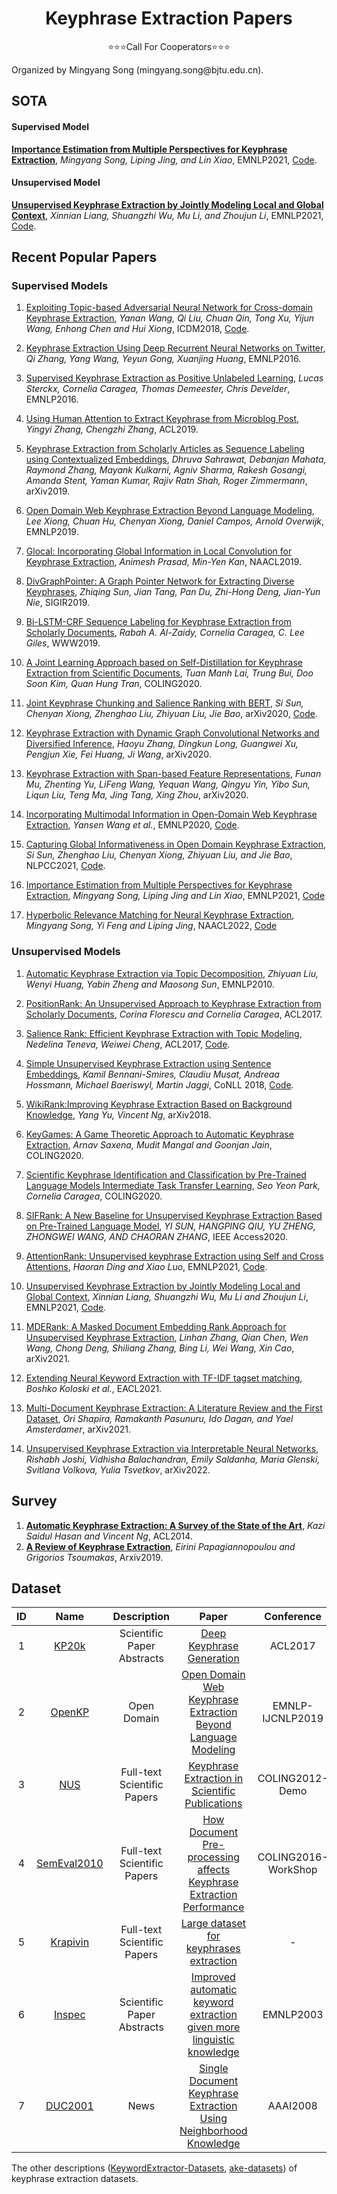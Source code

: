 <p align="center">
<h1 align="center">Keyphrase Extraction Papers</h1>
</p>
<p align="center">
⭐️⭐️⭐️Call For Cooperators⭐️⭐️⭐️
</p>
Organized by Mingyang Song (mingyang.song@bjtu.edu.cn).


## SOTA
#### Supervised Model
**[Importance Estimation from Multiple Perspectives for Keyphrase Extraction](https://aclanthology.org/P14-1119.pdf)**, *Mingyang Song, Liping Jing, and Lin Xiao*, EMNLP2021, [Code](https://github.com/MySong7NLPer/KIEMP).
#### Unsupervised Model
**[Unsupervised Keyphrase Extraction by Jointly Modeling Local and Global Context](https://aclanthology.org/2021.emnlp-main.14.pdf)**, *Xinnian Liang, Shuangzhi Wu, Mu Li, and Zhoujun Li*, EMNLP2021, [Code](https://github.com/xnliang98/uke_ccrank).


## Recent Popular Papers
### Supervised Models
1. [Exploiting Topic-based Adversarial Neural Network for Cross-domain Keyphrase Extraction](https://ieeexplore.ieee.org/abstract/document/8594884), *Yanan Wang, Qi Liu, Chuan Qin, Tong Xu, Yijun Wang, Enhong Chen and Hui Xiong*, ICDM2018, [Code](https://github.com/wwwyn/TANN).

2. [Keyphrase Extraction Using Deep Recurrent Neural Networks on Twitter](https://aclanthology.org/D16-1080.pdf), *Qi Zhang, Yang Wang, Yeyun Gong, Xuanjing Huang*, EMNLP2016.

3. [Supervised Keyphrase Extraction as Positive Unlabeled Learning](https://aclanthology.org/D16-1198.pdf), *Lucas Sterckx, Cornelia Caragea, Thomas Demeester, Chris Develder*, EMNLP2016.

4. [Using Human Attention to Extract Keyphrase from Microblog Post](https://aclanthology.org/P19-1588/), *Yingyi Zhang, Chengzhi Zhang*, ACL2019.

5. [Keyphrase Extraction from Scholarly Articles as Sequence Labeling using Contextualized Embeddings](https://arxiv.org/pdf/1910.08840.pdf), *Dhruva Sahrawat, Debanjan Mahata, Raymond Zhang, Mayank Kulkarni, Agniv Sharma, Rakesh Gosangi, Amanda Stent, Yaman Kumar, Rajiv Ratn Shah, Roger Zimmermann*, arXiv2019.

6. [Open Domain Web Keyphrase Extraction Beyond Language Modeling](https://aclanthology.org/D19-1521/), *Lee Xiong, Chuan Hu, Chenyan Xiong, Daniel Campos, Arnold Overwijk*, EMNLP2019.

7. [Glocal: Incorporating Global Information in Local Convolution for Keyphrase Extraction](https://aclanthology.org/N19-1182/), *Animesh Prasad, Min-Yen Kan*, NAACL2019.

8. [DivGraphPointer: A Graph Pointer Network for Extracting Diverse Keyphrases](https://dl.acm.org/doi/abs/10.1145/3331184.3331219), *Zhiqing Sun, Jian Tang, Pan Du, Zhi-Hong Deng, Jian-Yun Nie*, SIGIR2019.

9. [Bi-LSTM-CRF Sequence Labeling for Keyphrase Extraction from Scholarly Documents](https://dl.acm.org/doi/abs/10.1145/3308558.3313642), *Rabah A. Al-Zaidy, Cornelia Caragea, C. Lee Giles*, WWW2019.

10. [A Joint Learning Approach based on Self-Distillation for Keyphrase Extraction from Scientific Documents](https://aclanthology.org/2020.coling-main.56/), *Tuan Manh Lai, Trung Bui, Doo Soon Kim, Quan Hung Tran*, COLING2020.

11. [Joint Keyphrase Chunking and Salience Ranking with BERT](https://openreview.net/forum?id=duSg8EGOlX3), *Si Sun, Chenyan Xiong, Zhenghao Liu, Zhiyuan Liu, Jie Bao*, arXiv2020, [Code](https://github.com/thunlp/BERT-KPE).

12. [Keyphrase Extraction with Dynamic Graph Convolutional Networks and Diversified Inference](https://arxiv.org/abs/2010.12828), *Haoyu Zhang, Dingkun Long, Guangwei Xu, Pengjun Xie, Fei Huang, Ji Wang*, arXiv2020.

13. [Keyphrase Extraction with Span-based Feature Representations](https://arxiv.org/abs/2002.05407), *Funan Mu, Zhenting Yu, LiFeng Wang, Yequan Wang, Qingyu Yin, Yibo Sun, Liqun Liu, Teng Ma, Jing Tang, Xing Zhou*, arXiv2020.

14. [Incorporating Multimodal Information in Open-Domain Web Keyphrase Extraction](https://aclanthology.org/2020.emnlp-main.140/), *Yansen Wang et al.*, EMNLP2020, [Code](https://github.com/victorywys/SMART-KPE.).

15. [Capturing Global Informativeness in Open Domain Keyphrase Extraction](https://link.springer.com/chapter/10.1007/978-3-030-88483-3_21), *Si Sun, Zhenghao Liu, Chenyan Xiong, Zhiyuan Liu, and Jie Bao*, NLPCC2021, [Code](https://github.com/thunlp/BERT-KPE).

16. [Importance Estimation from Multiple Perspectives for Keyphrase Extraction](https://aclanthology.org/2021.emnlp-main.215/), *Mingyang Song, Liping Jing and Lin Xiao*, EMNLP2021, [Code](https://github.com/MySong7NLPer/KIEMP)

17. [Hyperbolic Relevance Matching for Neural Keyphrase Extraction](https://arxiv.org/abs/2205.02047), *Mingyang Song, Yi Feng and Liping Jing*, NAACL2022, [Code](https://github.com/MySong7NLPer/HyperMatch)


### Unsupervised Models
1. [Automatic Keyphrase Extraction via Topic Decomposition](https://aclanthology.org/D10-1036.pdf), *Zhiyuan Liu, Wenyi Huang, Yabin Zheng and Maosong Sun*, EMNLP2010.

2. [PositionRank: An Unsupervised Approach to Keyphrase Extraction from Scholarly Documents](https://aclanthology.org/P17-1102/), *Corina Florescu and Cornelia Caragea*, ACL2017.

3. [Salience Rank: Efficient Keyphrase Extraction with Topic Modeling](https://aclanthology.org/P17-2084/), *Nedelina Teneva, Weiwei Cheng*, ACL2017, [Code](https://github.com/methanet/saliencerank.git.).

4. [Simple Unsupervised Keyphrase Extraction using Sentence Embeddings](https://aclanthology.org/K18-1022/?ref=https://githubhelp.com), *Kamil Bennani-Smires, Claudiu Musat, Andreaa Hossmann, Michael Baeriswyl, Martin Jaggi*, CoNLL 2018, [Code](https://github.com/swisscom/ai-research-keyphrase-extraction).

5. [WikiRank:Improving Keyphrase Extraction Based on Background Knowledge](https://arxiv.org/abs/1803.09000), *Yang Yu, Vincent Ng*, arXiv2018.

6. [KeyGames: A Game Theoretic Approach to Automatic Keyphrase Extraction](https://aclanthology.org/2020.coling-main.184/), *Arnav Saxena, Mudit Mangal and Goonjan Jain*, COLING2020.

7. [Scientific Keyphrase Identification and Classification by Pre-Trained Language Models Intermediate Task Transfer Learning](https://aclanthology.org/2020.coling-main.472/), *Seo Yeon Park, Cornelia Caragea*, COLING2020.

8. [SIFRank: A New Baseline for Unsupervised Keyphrase Extraction Based on Pre-Trained Language Model](https://ieeexplore.ieee.org/abstract/document/8954611), *YI SUN, HANGPING QIU, YU ZHENG, ZHONGWEI WANG, AND CHAORAN ZHANG*, IEEE Access2020.

9. [AttentionRank: Unsupervised keyphrase Extraction using Self and Cross Attentions](https://aclanthology.org/2021.emnlp-main.146/), *Haoran Ding and Xiao Luo*, EMNLP2021, [Code](https://github.com/hd10-iupui/AttentionRank).

10. [Unsupervised Keyphrase Extraction by Jointly Modeling Local and Global Context](https://aclanthology.org/2021.emnlp-main.14/), *Xinnian Liang, Shuangzhi Wu, Mu Li and Zhoujun Li*, EMNLP2021, [Code](https://github.com/xnliang98/uke_ccrank).

11. [MDERank: A Masked Document Embedding Rank Approach for Unsupervised Keyphrase Extraction](https://arxiv.org/abs/2110.06651), *Linhan Zhang, Qian Chen, Wen Wang, Chong Deng, Shiliang Zhang, Bing Li, Wei Wang, Xin Cao*, arXiv2021.

12. [Extending Neural Keyword Extraction with TF-IDF tagset matching](https://aclanthology.org/2021.hackashop-1.4/), *Boshko Koloski et al.*, EACL2021.

13. [Multi-Document Keyphrase Extraction: A Literature Review and the First Dataset](https://arxiv.org/abs/2110.01073), *Ori Shapira, Ramakanth Pasunuru, Ido Dagan, and Yael Amsterdamer*, arXiv2021.

14. [Unsupervised Keyphrase Extraction via Interpretable Neural Networks](https://arxiv.org/abs/2203.07640), *Rishabh Joshi, Vidhisha Balachandran, Emily Saldanha, Maria Glenski, Svitlana Volkova, Yulia Tsvetkov*, arXiv2022.




## Survey
1. **[Automatic Keyphrase Extraction: A Survey of the State of the Art](https://aclanthology.org/P14-1119.pdf)**, *Kazi Saidul Hasan and Vincent Ng*, ACL2014.
2. **[A Review of Keyphrase Extraction](https://arxiv.org/abs/1905.05044)**, *Eirini Papagiannopoulou and Grigorios Tsoumakas*, Arxiv2019.



## Dataset
|ID|Name|Description|Paper|Conference|
|:---:|:---:|:---:|:---:|:---:|
| 1 | [KP20k](https://github.com/memray/seq2seq-keyphrase) | Scientific Paper Abstracts | [Deep Keyphrase Generation](https://aclanthology.org/P17-1054.pdf)|ACL2017|
| 2 | [OpenKP](https://microsoft.github.io/msmarco/) | Open Domain | [Open Domain Web Keyphrase Extraction Beyond Language Modeling](https://aclanthology.org/D19-1521.pdf)|EMNLP-IJCNLP2019|
| 3 | [NUS]() | Full-text Scientific Papers | [Keyphrase Extraction in Scientific Publications](https://aclanthology.org/C12-3003.pdf)|COLING2012-Demo|
| 4 | [SemEval2010](https://github.com/boudinfl/semeval-2010-pre) | Full-text Scientific Papers | [How Document Pre-processing affects Keyphrase Extraction Performance](https://aclanthology.org/W16-3917.pdf)|COLING2016-WorkShop|
| 5 | [Krapivin](http://disi.unitn.it/~krapivin/) | Full-text Scientific Papers | [Large dataset for keyphrases extraction](http://eprints.biblio.unitn.it/1671/1/disi09055-krapivin-autayeu-marchese.pdf)|-|
| 6 | [Inspec]() | Scientific Paper Abstracts | [Improved automatic keyword extraction given more linguistic knowledge](https://aclanthology.org/W03-1028.pdf)|EMNLP2003|
| 7 | [DUC2001]() | News | [Single Document Keyphrase Extraction Using Neighborhood Knowledge](https://www.aaai.org/Papers/AAAI/2008/AAAI08-136.pdf)|AAAI2008|

The other descriptions ([KeywordExtractor-Datasets](https://github.com/LIAAD/KeywordExtractor-Datasets), [ake-datasets](https://github.com/boudinfl/ake-datasets)) of keyphrase extraction datasets.
